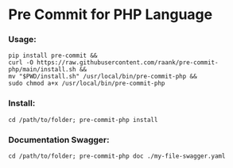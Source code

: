 # Pre Commit for PHP Language

### Usage:

```shell
pip install pre-commit &&
curl -O https://raw.githubusercontent.com/raank/pre-commit-php/main/install.sh &&
mv "$PWD/install.sh" /usr/local/bin/pre-commit-php &&
sudo chmod a+x /usr/local/bin/pre-commit-php
```


### Install:
```shell
cd /path/to/folder; pre-commit-php install
```

### Documentation Swagger:
```shell
cd /path/to/folder; pre-commit-php doc ./my-file-swagger.yaml
```